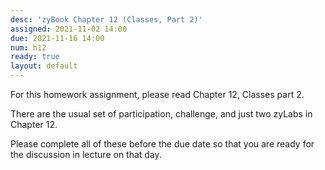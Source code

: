 ```yaml
---
desc: 'zyBook Chapter 12 (Classes, Part 2)'
assigned: 2021-11-02 14:00
due: 2021-11-16 14:00
num: h12
ready: true
layout: default
---
```


For this homework assignment, please read  Chapter 12, Classes part 2.

There are the usual set of participation, challenge, and just two zyLabs in Chapter 12.

Please complete all of these before the due date so that you are ready for the discussion in lecture on that day.
